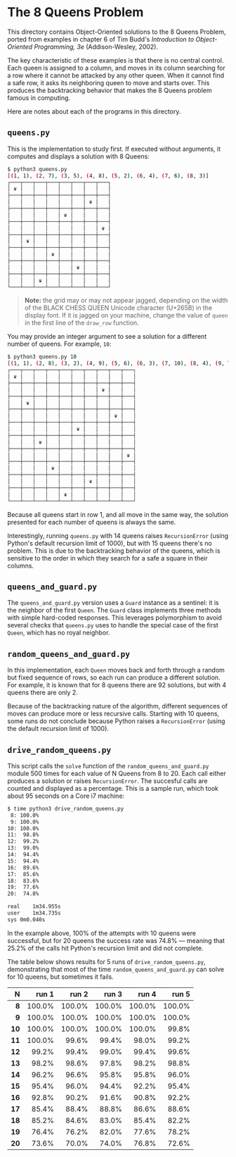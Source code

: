 # The 8 Queens Problem

This directory contains Object-Oriented solutions to the 8 Queens Problem, ported from examples in chapter 6 of Tim Budd's *Introduction to Object-Oriented Programming, 3e* (Addison-Wesley, 2002).

The key characteristic of these examples is that there is no central control. Each queen is assigned to a column, and moves in its column searching for a row where it cannot be attacked by any other queen. When it cannot find a safe row, it asks its neighboring queen to move and starts over. This produces the backtracking behavior that makes the 8 Queens problem famous in computing.

Here are notes about each of the programs in this directory.

## `queens.py`

This is the implementation to study first. If executed without arguments, it computes and displays a solution with 8 Queens:

```bash
$ python3 queens.py 
[(1, 1), (2, 7), (3, 5), (4, 8), (5, 2), (6, 4), (7, 6), (8, 3)]
┌───┬───┬───┬───┬───┬───┬───┬───┐
│ ♛ │   │   │   │   │   │   │   │
├───┼───┼───┼───┼───┼───┼───┼───┤
│   │   │   │   │   │   │ ♛ │   │
├───┼───┼───┼───┼───┼───┼───┼───┤
│   │   │   │   │ ♛ │   │   │   │
├───┼───┼───┼───┼───┼───┼───┼───┤
│   │   │   │   │   │   │   │ ♛ │
├───┼───┼───┼───┼───┼───┼───┼───┤
│   │ ♛ │   │   │   │   │   │   │
├───┼───┼───┼───┼───┼───┼───┼───┤
│   │   │   │ ♛ │   │   │   │   │
├───┼───┼───┼───┼───┼───┼───┼───┤
│   │   │   │   │   │ ♛ │   │   │
├───┼───┼───┼───┼───┼───┼───┼───┤
│   │   │ ♛ │   │   │   │   │   │
└───┴───┴───┴───┴───┴───┴───┴───┘
```

>  **Note:** the grid may or may not appear jagged, depending on the width of the BLACK CHESS QUEEN Unicode character (U+265B) in the display font. If it is jagged on your machine, change the value of `queen` in the first line of the `draw_row` function.

You may provide an integer argument to see a solution for a different number of queens. For example, `10`:

```bash
$ python3 queens.py 10
[(1, 1), (2, 8), (3, 2), (4, 9), (5, 6), (6, 3), (7, 10), (8, 4), (9, 7), (10, 5)]
┌───┬───┬───┬───┬───┬───┬───┬───┬───┬───┐
│ ♛ │   │   │   │   │   │   │   │   │   │
├───┼───┼───┼───┼───┼───┼───┼───┼───┼───┤
│   │   │   │   │   │   │   │ ♛ │   │   │
├───┼───┼───┼───┼───┼───┼───┼───┼───┼───┤
│   │ ♛ │   │   │   │   │   │   │   │   │
├───┼───┼───┼───┼───┼───┼───┼───┼───┼───┤
│   │   │   │   │   │   │   │   │ ♛ │   │
├───┼───┼───┼───┼───┼───┼───┼───┼───┼───┤
│   │   │   │   │   │ ♛ │   │   │   │   │
├───┼───┼───┼───┼───┼───┼───┼───┼───┼───┤
│   │   │ ♛ │   │   │   │   │   │   │   │
├───┼───┼───┼───┼───┼───┼───┼───┼───┼───┤
│   │   │   │   │   │   │   │   │   │ ♛ │
├───┼───┼───┼───┼───┼───┼───┼───┼───┼───┤
│   │   │   │ ♛ │   │   │   │   │   │   │
├───┼───┼───┼───┼───┼───┼───┼───┼───┼───┤
│   │   │   │   │   │   │ ♛ │   │   │   │
├───┼───┼───┼───┼───┼───┼───┼───┼───┼───┤
│   │   │   │   │ ♛ │   │   │   │   │   │
└───┴───┴───┴───┴───┴───┴───┴───┴───┴───┘
```

Because all queens start in row 1, and all move in the same way, the solution presented for each number of queens is always the same.

Interestingly, running `queens.py` with 14 queens raises `RecursionError` (using Python's default recursion limit of 1000), but with 15 queens there's no problem. This is due to the backtracking behavior of the queens, which is sensitive to the order in which they search for a safe a square in their columns.

## `queens_and_guard.py`

The `queens_and_guard.py` version uses a `Guard` instance as a sentinel: it is the neighbor of the first `Queen`. The `Guard` class implements three methods with simple hard-coded responses. This leverages polymorphism to avoid several checks that `queens.py` uses to handle the special case of the first `Queen`, which has no royal neighbor.

## `random_queens_and_guard.py`

In this implementation, each `Queen` moves back and forth through a random but fixed sequence of rows, so each run can produce a different solution. For example, it is known that for 8 queens there are 92 solutions, but with 4 queens there are only 2.

Because of the backtracking nature of the algorithm, different sequences of moves can produce more or less recursive calls. Starting with 10 queens, some runs do not conclude because Python raises a `RecursionError` (using the default recursion limit of 1000). 

## `drive_random_queens.py`

This script calls the `solve` function of the `random_queens_and_guard.py` module 500 times for each value of N Queens from 8 to 20. Each call either produces a solution or raises `RecursionError`. The succesful calls are counted and displayed as a percentage. This is a sample run, which took about 95 seconds on a Core i7 machine:

```bash
$ time python3 drive_random_queens.py 
 8: 100.0%
 9: 100.0%
10: 100.0%
11:  98.8%
12:  99.2%
13:  99.0%
14:  94.4%
15:  94.4%
16:  89.6%
17:  85.6%
18:  83.6%
19:  77.6%
20:  74.8%

real	1m34.955s
user	1m34.735s
sys	0m0.040s
```

In the example above, 100% of the attempts with 10 queens were successful, but for 20 queens the success rate was 74.8% — meaning that 25.2% of the calls hit Python's recursion limit and did not complete.

The table below shows results for 5 runs of `drive_random_queens.py`, demonstrating that most of the time `random_queens_and_guard.py` can solve for 10 queens, but sometimes it fails.


|   N   | run 1 | run 2 | run 3 | run 4 | run 5 |
|  ---: |  ---: |  ---: |  ---: |  ---: |  ---: |
|  **8**| 100.0%| 100.0%| 100.0%| 100.0%| 100.0%|
|  **9**| 100.0%| 100.0%| 100.0%| 100.0%| 100.0%|
| **10**| 100.0%| 100.0%| 100.0%| 100.0%|  99.8%|
| **11**| 100.0%|  99.6%|  99.4%|  98.0%|  99.2%|
| **12**|  99.2%|  99.4%|  99.0%|  99.4%|  99.6%|
| **13**|  98.2%|  98.6%|  97.8%|  98.2%|  98.8%|
| **14**|  96.2%|  96.6%|  95.8%|  95.8%|  96.0%|
| **15**|  95.4%|  96.0%|  94.4%|  92.2%|  95.4%|
| **16**|  92.8%|  90.2%|  91.6%|  90.8%|  92.2%|
| **17**|  85.4%|  88.4%|  88.8%|  86.6%|  88.6%|
| **18**|  85.2%|  84.6%|  83.0%|  85.4%|  82.2%|
| **19**|  76.4%|  76.2%|  82.0%|  77.6%|  78.2%|
| **20**|  73.6%|  70.0%|  74.0%|  76.8%|  72.6%|
